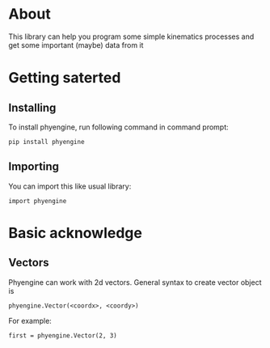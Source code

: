 # **About**
This library can help you program some simple kinematics processes and get some important (maybe) data from it
# **Getting saterted**
## **Installing**
To install phyengine, run following command in command prompt:

```pip install phyengine```

## **Importing**
You can import this like usual library:

```import phyengine```

# **Basic acknowledge**
## **Vectors**
Phyengine can work with 2d vectors. General syntax to create vector object is

```phyengine.Vector(<coordx>, <coordy>)```

For example:

```first = phyengine.Vector(2, 3)```